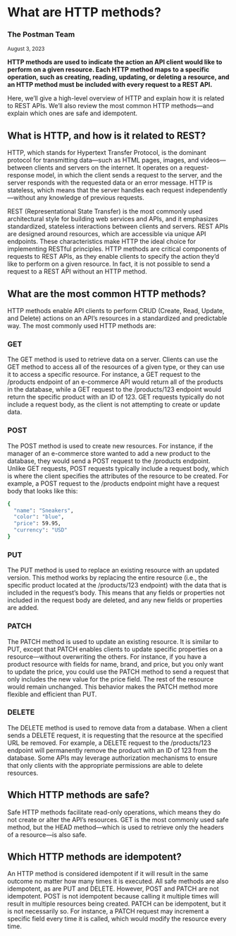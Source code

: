 # What are HTTP methods?
### The Postman Team
<sub>August 3, 2023</sub>

**HTTP methods are used to indicate the action an API client would like to perform on a given resource. Each HTTP method maps to a specific operation, such as creating, reading, updating, or deleting a resource, and an HTTP method must be included with every request to a REST API.**

Here, we’ll give a high-level overview of HTTP and explain how it is related to REST APIs. We’ll also review the most common HTTP methods—and explain which ones are safe and idempotent.

## What is HTTP, and how is it related to REST?

HTTP, which stands for Hypertext Transfer Protocol, is the dominant protocol for transmitting data—such as HTML pages, images, and videos—between clients and servers on the internet. It operates on a request-response model, in which the client sends a request to the server, and the server responds with the requested data or an error message. HTTP is stateless, which means that the server handles each request independently—without any knowledge of previous requests.

REST (Representational State Transfer) is the most commonly used architectural style for building web services and APIs, and it emphasizes standardized, stateless interactions between clients and servers. REST APIs are designed around resources, which are accessible via unique API endpoints. These characteristics make HTTP the ideal choice for implementing RESTful principles. HTTP methods are critical components of requests to REST APIs, as they enable clients to specify the action they’d like to perform on a given resource. In fact, it is not possible to send a request to a REST API without an HTTP method.

## What are the most common HTTP methods?

HTTP methods enable API clients to perform CRUD (Create, Read, Update, and Delete) actions on an API’s resources in a standardized and predictable way. The most commonly used HTTP methods are:

### GET

The GET method is used to retrieve data on a server. Clients can use the GET method to access all of the resources of a given type, or they can use it to access a specific resource. For instance, a GET request to the /products endpoint of an e-commerce API would return all of the products in the database, while a GET request to the /products/123 endpoint would return the specific product with an ID of 123. GET requests typically do not include a request body, as the client is not attempting to create or update data.

### POST

The POST method is used to create new resources. For instance, if the manager of an e-commerce store wanted to add a new product to the database, they would send a POST request to the /products endpoint. Unlike GET requests, POST requests typically include a request body, which is where the client specifies the attributes of the resource to be created. For example, a POST request to the /products endpoint might have a request body that looks like this:

```sh
{
  "name": "Sneakers",
  "color": "blue",
  "price": 59.95,
  "currency": "USD"
}
```

### PUT

The PUT method is used to replace an existing resource with an updated version. This method works by replacing the entire resource (i.e., the specific product located at the /products/123 endpoint) with the data that is included in the request’s body. This means that any fields or properties not included in the request body are deleted, and any new fields or properties are added.

### PATCH

The PATCH method is used to update an existing resource. It is similar to PUT, except that PATCH enables clients to update specific properties on a resource—without overwriting the others. For instance, if you have a product resource with fields for name, brand, and price, but you only want to update the price, you could use the PATCH method to send a request that only includes the new value for the price field. The rest of the resource would remain unchanged. This behavior makes the PATCH method more flexible and efficient than PUT.

### DELETE

The DELETE method is used to remove data from a database. When a client sends a DELETE request, it is requesting that the resource at the specified URL be removed. For example, a DELETE request to the /products/123 endpoint will permanently remove the product with an ID of 123 from the database. Some APIs may leverage authorization mechanisms to ensure that only clients with the appropriate permissions are able to delete resources.

## Which HTTP methods are safe?

Safe HTTP methods facilitate read-only operations, which means they do not create or alter the API’s resources. GET is the most commonly used safe method, but the HEAD method—which is used to retrieve only the headers of a resource—is also safe.

## Which HTTP methods are idempotent?

An HTTP method is considered idempotent if it will result in the same outcome no matter how many times it is executed. All safe methods are also idempotent, as are PUT and DELETE. However, POST and PATCH are not idempotent. POST is not idempotent because calling it multiple times will result in multiple resources being created. PATCH can be idempotent, but it is not necessarily so. For instance, a PATCH request may increment a specific field every time it is called, which would modify the resource every time.